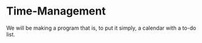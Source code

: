 # Time-Management
We will be making a program that is, to put it simply, a calendar with a to-do list.
